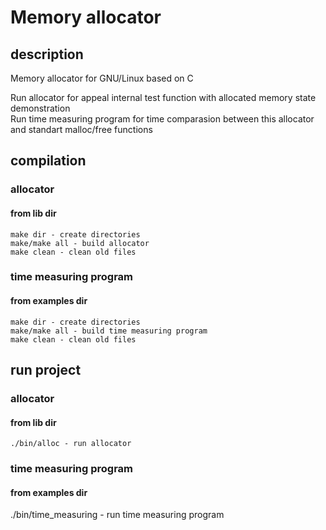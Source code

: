 # Memory allocator

## description
 Memory allocator for GNU/Linux based on C
 
 Run allocator for appeal internal test function with allocated memory state demonstration  
 Run time measuring program for time comparasion between this allocator and standart malloc/free functions

## compilation
  ### allocator
   #### from lib dir
    make dir - create directories
    make/make all - build allocator
    make clean - clean old files
  ### time measuring program
   #### from examples dir
    make dir - create directories
    make/make all - build time measuring program
    make clean - clean old files
    
## run project
 ### allocator
   #### from lib dir
    ./bin/alloc - run allocator
 ### time measuring program
   #### from examples dir
   ./bin/time_measuring - run time measuring program
   
